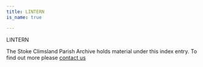 ```yaml
---
title: LINTERN
is_name: true

---
```


LINTERN


The Stoke Climsland Parish Archive holds material under this index entry. To find out more please [contact us](/contact/)

